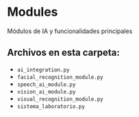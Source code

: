 # Modules

Módulos de IA y funcionalidades principales

## Archivos en esta carpeta:

- `ai_integration.py`
- `facial_recognition_module.py`
- `speech_ai_module.py`
- `vision_ai_module.py`
- `visual_recognition_module.py`
- `sistema_laboratorio.py`
